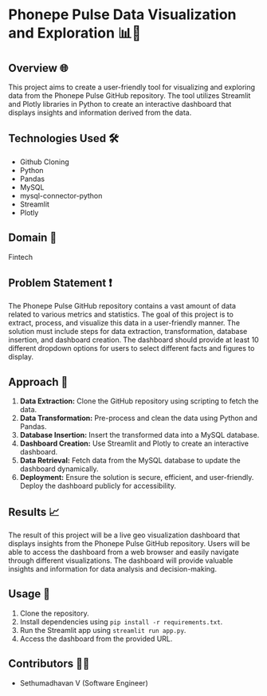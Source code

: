 # Phonepe Pulse Data Visualization and Exploration 📊📱

## Overview 🌐

This project aims to create a user-friendly tool for visualizing and exploring data from the Phonepe Pulse GitHub repository. The tool utilizes Streamlit and Plotly libraries in Python to create an interactive dashboard that displays insights and information derived from the data.

## Technologies Used 🛠️

- Github Cloning
- Python
- Pandas
- MySQL
- mysql-connector-python
- Streamlit
- Plotly

## Domain 🏦

Fintech

## Problem Statement ❗

The Phonepe Pulse GitHub repository contains a vast amount of data related to various metrics and statistics. The goal of this project is to extract, process, and visualize this data in a user-friendly manner. The solution must include steps for data extraction, transformation, database insertion, and dashboard creation. The dashboard should provide at least 10 different dropdown options for users to select different facts and figures to display.

## Approach 📝

1. **Data Extraction:** Clone the GitHub repository using scripting to fetch the data.
2. **Data Transformation:** Pre-process and clean the data using Python and Pandas.
3. **Database Insertion:** Insert the transformed data into a MySQL database.
4. **Dashboard Creation:** Use Streamlit and Plotly to create an interactive dashboard.
5. **Data Retrieval:** Fetch data from the MySQL database to update the dashboard dynamically.
6. **Deployment:** Ensure the solution is secure, efficient, and user-friendly. Deploy the dashboard publicly for accessibility.

## Results 📈

The result of this project will be a live geo visualization dashboard that displays insights from the Phonepe Pulse GitHub repository. Users will be able to access the dashboard from a web browser and easily navigate through different visualizations. The dashboard will provide valuable insights and information for data analysis and decision-making.

## Usage 🚀

1. Clone the repository.
2. Install dependencies using `pip install -r requirements.txt`.
3. Run the Streamlit app using `streamlit run app.py`.
4. Access the dashboard from the provided URL.

## Contributors 👨‍💻

- Sethumadhavan V (Software Engineer)
